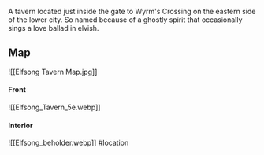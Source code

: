 A tavern located just inside the gate to Wyrm's Crossing on the eastern side of the lower city.
So named because of a ghostly spirit that occasionally sings a love ballad in elvish.

## Map

![[Elfsong Tavern Map.jpg]]

#### Front
![[Elfsong_Tavern_5e.webp]]
#### Interior
![[Elfsong_beholder.webp]]
#location